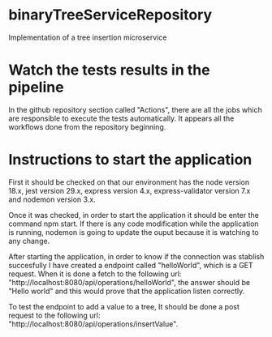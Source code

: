 # binaryTreeServiceRepository
Implementation of a tree insertion microservice

# Watch the tests results in the pipeline
In the github repository section called "Actions", there are all the jobs which are responsible to execute the tests automatically. It appears all the workflows done from the repository beginning.

# Instructions to start the application
First it should be checked on that our environment has the node version 18.x, jest version 29.x, express version 4.x, express-validator version 7.x and nodemon version 3.x. 

Once it was checked, in order to start the application it should be enter the command npm start. If there is any code modification while the application is running, nodemon is going to update the ouput because it is watching to any change.

After starting the application, in order to know if the connection was stablish succesfully I have created a endpoint called "helloWorld", which is a GET request. When it is done a fetch to the following url: "http://localhost:8080/api/operations/helloWorld", the answer should be "Hello world" and this would prove that the application listen correctly.

To test the endpoint to add a value to a tree, It should be done a post request to the following url: "http://localhost:8080/api/operations/insertValue".
